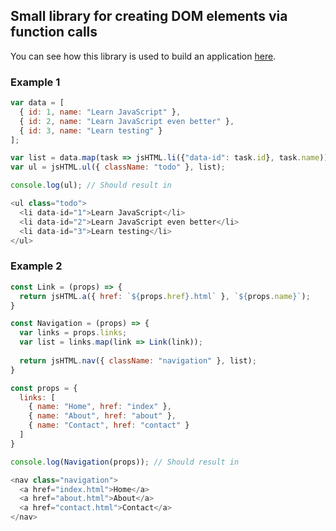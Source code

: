 ## Small library for creating DOM elements via function calls

You can see how this library is used to build an application
[here](https://github.com/marcoroganovic/todo-app/).

### Example 1

```javascript
var data = [ 
  { id: 1, name: "Learn JavaScript" },
  { id: 2, name: "Learn JavaScript even better" },
  { id: 3, name: "Learn testing" }
];

var list = data.map(task => jsHTML.li({"data-id": task.id}, task.name));
var ul = jsHTML.ul({ className: "todo" }, list);

console.log(ul); // Should result in

<ul class="todo">
  <li data-id="1">Learn JavaScript</li>
  <li data-id="2">Learn JavaScript even better</li>
  <li data-id="3">Learn testing</li>
</ul>
```

### Example 2
```javascript
const Link = (props) => {
  return jsHTML.a({ href: `${props.href}.html` }, `${props.name}`);
}

const Navigation = (props) => {
  var links = props.links;
  var list = links.map(link => Link(link));
  
  return jsHTML.nav({ className: "navigation" }, list);
}

const props = {
  links: [
    { name: "Home", href: "index" }, 
    { name: "About", href: "about" }, 
    { name: "Contact", href: "contact" }
  ]
}

console.log(Navigation(props)); // Should result in

<nav class="navigation">
  <a href="index.html">Home</a>
  <a href="about.html">About</a>
  <a href="contact.html">Contact</a>
</nav>
```

